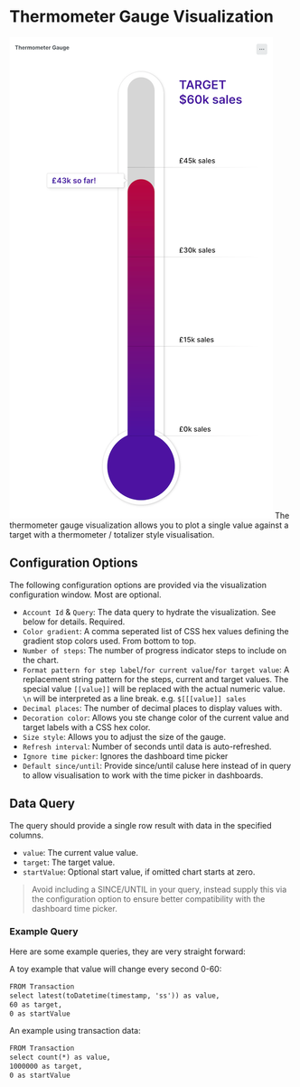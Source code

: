 # Thermometer Gauge Visualization

![Podium](../../docs/thermometer.png)
The thermometer gauge visualization allows you to plot a single value against a target with a thermometer / totalizer style visualisation. 

## Configuration Options

The following configuration options are provided via the visualization configuration window. Most are optional.

- `Account Id` & `Query`: The data query to hydrate the visualization. See below for details. Required.
- `Color gradient`: A comma seperated list of CSS hex values defining the gradient stop colors used. From bottom to top.
- `Number of steps`: The number of progress indicator steps to include on the chart.
- `Format pattern for step label`/`for current value`/`for target value`: A replacement string pattern for the steps, current and target values. The special value `[[value]]` will be replaced with the actual numeric value. `\n` will be interpreted as a line break. e.g. `$[[[value]] sales`
- `Decimal places`: The number of decimal places to display values with.
- `Decoration color`: Allows you ste change color of the current value and target labels  with a CSS hex color.
- `Size style`: Allows you to adjust the size of the gauge.
- `Refresh interval`: Number of seconds until data is auto-refreshed.
- `Ignore time picker`: Ignores the dashboard time picker
- `Default since/until`: Provide since/until caluse here instead of in query to allow visualisation to work with the time picker in dashboards.

## Data Query

The query should provide a single row result with data in the specified columns. 

- `value`: The current value value.
- `target`: The target value.
- `startValue`: Optional start value, if omitted chart starts at zero.

> Avoid including a SINCE/UNTIL in your query, instead supply this via the configuration option to ensure better compatibility with the dashboard time picker. 


### Example Query

Here are some example queries, they are very straight forward:

A toy example that value will change every second 0-60:
```
FROM Transaction 
select latest(toDatetime(timestamp, 'ss')) as value, 
60 as target, 
0 as startValue
```

An example using transaction data:
```
FROM Transaction 
select count(*) as value, 
1000000 as target, 
0 as startValue
```
